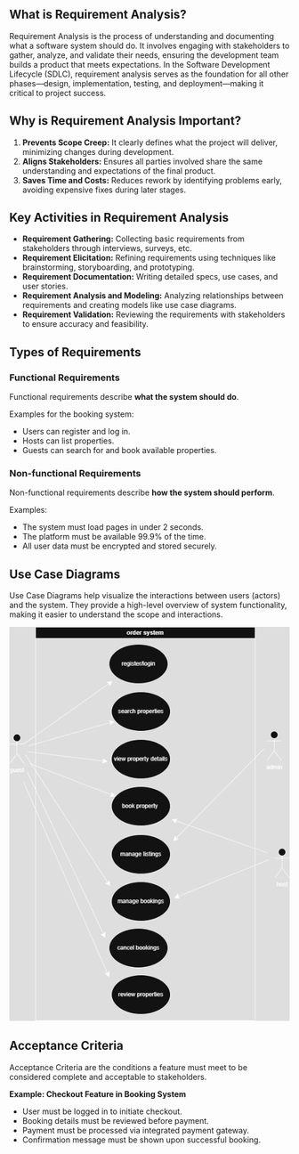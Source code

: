 ## What is Requirement Analysis?

Requirement Analysis is the process of understanding and documenting what a software system should do. It involves engaging with stakeholders to gather, analyze, and validate their needs, ensuring the development team builds a product that meets expectations. In the Software Development Lifecycle (SDLC), requirement analysis serves as the foundation for all other phases—design, implementation, testing, and deployment—making it critical to project success.

## Why is Requirement Analysis Important?

1. **Prevents Scope Creep:** It clearly defines what the project will deliver, minimizing changes during development.
2. **Aligns Stakeholders:** Ensures all parties involved share the same understanding and expectations of the final product.
3. **Saves Time and Costs:** Reduces rework by identifying problems early, avoiding expensive fixes during later stages.

## Key Activities in Requirement Analysis

- **Requirement Gathering:** Collecting basic requirements from stakeholders through interviews, surveys, etc.
- **Requirement Elicitation:** Refining requirements using techniques like brainstorming, storyboarding, and prototyping.
- **Requirement Documentation:** Writing detailed specs, use cases, and user stories.
- **Requirement Analysis and Modeling:** Analyzing relationships between requirements and creating models like use case diagrams.
- **Requirement Validation:** Reviewing the requirements with stakeholders to ensure accuracy and feasibility.

## Types of Requirements

### Functional Requirements

Functional requirements describe **what the system should do**.

Examples for the booking system:

- Users can register and log in.
- Hosts can list properties.
- Guests can search for and book available properties.

### Non-functional Requirements

Non-functional requirements describe **how the system should perform**.

Examples:

- The system must load pages in under 2 seconds.
- The platform must be available 99.9% of the time.
- All user data must be encrypted and stored securely.

## Use Case Diagrams

Use Case Diagrams help visualize the interactions between users (actors) and the system. They provide a high-level overview of system functionality, making it easier to understand the scope and interactions.

[![Use Case Diagram](./alx-booking-uc.drawio.png)](./alx-booking-uc.drawio.png)

## Acceptance Criteria

Acceptance Criteria are the conditions a feature must meet to be considered complete and acceptable to stakeholders.

**Example: Checkout Feature in Booking System**

- User must be logged in to initiate checkout.
- Booking details must be reviewed before payment.
- Payment must be processed via integrated payment gateway.
- Confirmation message must be shown upon successful booking.
